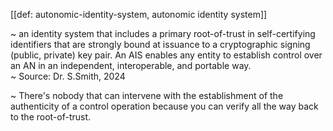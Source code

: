 [[def: autonomic-identity-system, autonomic identity system]]

~ an identity system that includes a primary root-of-trust in self-certifying identifiers that are strongly bound at issuance to a cryptographic signing (public, private) key pair. An AIS enables any entity to establish control over an AN in an independent, interoperable, and portable way.  
~ Source: Dr. S.Smith, 2024

~ There's nobody that can intervene with the establishment of the authenticity of a control operation because you can verify all the way back to the root-of-trust.
